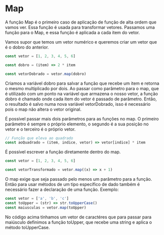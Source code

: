 # Map

A função Map é o primeiro caso de aplicação de função de alta ordem que vamos ver. Essa função é usada para transformar vetores. Passamos uma função para o Map, e essa função é aplicada a cada item do vetor.

Vamos supor que temos um vetor numérico e queremos criar um vetor que é o dobro do anterior.

```js
const vetor = [1, 2, 3, 4, 5, 6]

const dobro = (item) => 2 * item

const vetorDobrado = vetor.map(dobro)
```

Criamos a variável dobro para salvar a função que recebe um item e retorna o mesmo multiplicado por dois. Ao passar como parâmetro para o map, que é utilizado com um ponto na variável que armazena o nosso vetor, a função dobro é chamado onde cada item do vetor é passado de parâmetro. Então, o resultado é salvo numa nova variável vetorDobrado, isso é necessário pois o map não altera o vetor original.

É possível passar mais dois parâmetros para as funções no map. O primeiro parâmetro é sempre o próprio elemento, o segundo é a sua posição no vetor e o terceiro é o próprio vetor.

```js
// Função que eleva ao quadrado
const aoQuadrado = (item, indice, vetor) => vetor[indice] * item
```

É possível escrever a função diretamente dentro do map.

```js
const vetor = [1, 2, 3, 4, 5, 6]

const vetorTransformado = vetor.map((x) => x + 1)
```

O map exige que seja passado pelo menos um parâmetro para a função. Então para usar métodos de um tipo específico de dado também é necessário fazer a declaração de uma função. Exemplo:

```js
const vetor = ['a', 'b', 'c']
const toUpper = (str) => str.toUpperCase()
const maiusculas = vetor.map(toUpper)
```

No código acima tínhamos um vetor de caractéres que para passar para maiúsculo definimos a função toUpper, que recebe uma string e aplica o método toUpperCase.
